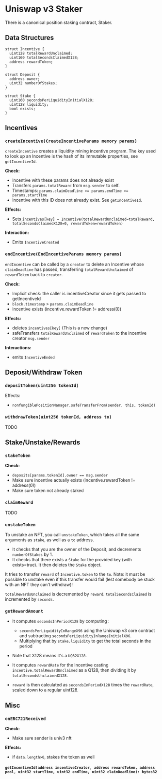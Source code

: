 # Uniswap v3 Staker

There is a canonical position staking contract, Staker.

## Data Structures

```solidity
struct Incentive {
  uint128 totalRewardUnclaimed;
  uint160 totalSecondsClaimedX128;
  address rewardToken;
}

struct Deposit {
  address owner;
  uint32 numberOfStakes;
}

struct Stake {
  uint160 secondsPerLiquidityInitialX128;
  uint128 liquidity;
  bool exists;
}

```

## Incentives

### `createIncentive(CreateIncentiveParams memory params)`

`createIncentive` creates a liquidity mining incentive program. The key used to look up an Incentive is the hash of its immutable properties, see `getIncentiveId`.

**Check:**

- Incentive with these params does not already exist
- Transfers `params.totalReward` from `msg.sender` to self.
- Timestamps: `params.claimDeadline >= params.endTime >= params.startTime`
- Incentive with this ID does not already exist. See `getIncentiveId`.

**Effects:**

- Sets `incentives[key] = Incentive(totalRewardUnclaimed=totalReward, totalSecondsClaimedX128=0, rewardToken=rewardToken)`

**Interaction:**

- Emits `IncentiveCreated`

### `endIncentive(EndIncentiveParams memory params)`

`endIncentive` can be called by a `creator` to delete an Incentive whose `claimDeadline` has passed, transferring `totalRewardUnclaimed` of `rewardToken` back to `creator`.

**Check:**

- Implicit check: the caller is incentiveCreator since it gets passed to getIncentiveId
- `block.timestamp` > `params.claimDeadline`
- Incentive exists (incentive.rewardToken != address(0))

**Effects:**

- deletes `incentives[key]` (This is a new change)
- safeTransfers `totalRewardUnclaimed` of `rewardToken` to the incentive creator `msg.sender`

**Interactions:**

- emits `IncentiveEnded`

## Deposit/Withdraw Token

### `depositToken(uint256 tokenId)`

Effects:

- `nonfungiblePositionManager.safeTransferFrom(sender, this, tokenId)`

### `withdrawToken(uint256 tokenId, address to)`

TODO

## Stake/Unstake/Rewards

### `stakeToken`

**Check:**

- `deposits[params.tokenId].owner == msg.sender`
- Make sure incentive actually exists (incentive.rewardToken != address(0))
- Make sure token not already staked

### `claimReward`

TODO

### `unstakeToken`

To unstake an NFT, you call `unstakeToken`, which takes all the same arguments as `stake`, as well as a `to` address.

- It checks that you are the owner of the Deposit, and decrements `numberOfStakes` by 1.
- It checks that there exists a `Stake` for the provided key (with exists=true). It then deletes the `Stake` object.

It tries to transfer `reward` of `Incentive.token` to the `to`. Note: it must be possible to unstake even if this transfer would fail (lest somebody be stuck with an NFT they can't withdraw)!

`totalRewardsUnclaimed` is decremented by `reward`. `totalSecondsClaimed` is incremented by `seconds`.

### `getRewardAmount`

- It computes `secondsInPeriodX128` by computing :
  - `secondsPerLiquidityInRangeX96` using the Uniswap v3 core contract and subtracting `secondsPerLiquidityInRangeInitialX96`.
  - Multiplying that by `stake.liquidity` to get the total seconds in the period
- Note that X128 means it's a `UQ32X128`.

- It computes `rewardRate` for the Incentive casting `incentive.totalRewardUnclaimed` as a Q128, then dividing it by `totalSecondsUnclaimedX128`.

- `reward` is then calculated as `secondsInPeriodX128` times the `rewardRate`, scaled down to a regular uint128.

## Misc

### `onERC721Received`

**Check:**

- Make sure sender is univ3 nft

**Effects:**

- if `data.length>0`, stakes the token as well

#### `getIncentiveId(address incentiveCreator, address rewardToken, address pool, uint32 startTime, uint32 endTime, uint32 claimDeadline): bytes32`
